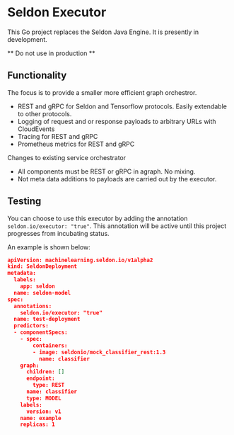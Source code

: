 # Seldon Executor

This Go project replaces the Seldon Java Engine.  It is presently in development.

** Do not use in production **


## Functionality

The focus is to provide a smaller more efficient graph orchestror.

 * REST and gRPC for Seldon and Tensorflow protocols. Easily extendable to other protocols.
 * Logging of request and or response payloads to arbitrary URLs with CloudEvents
 * Tracing for REST and gRPC
 * Prometheus metrics for REST and gRPC

Changes to existing service orchestrator

 * All components must be REST or gRPC in agraph. No mixing.
 * Not meta data additions to payloads are carried out by the executor.


## Testing

You can choose to use this executor by adding the annotation `seldon.io/executor: "true"`. This annotation will be active until this project progresses from incubating status.

An example is shown below:

```JSON
apiVersion: machinelearning.seldon.io/v1alpha2
kind: SeldonDeployment
metadata:
  labels:
    app: seldon
  name: seldon-model
spec:
  annotations:
    seldon.io/executor: "true"
  name: test-deployment
  predictors:
  - componentSpecs:
    - spec:
        containers:
        - image: seldonio/mock_classifier_rest:1.3
          name: classifier
    graph:
      children: []
      endpoint:
        type: REST
      name: classifier
      type: MODEL
    labels:
      version: v1
    name: example
    replicas: 1

```
